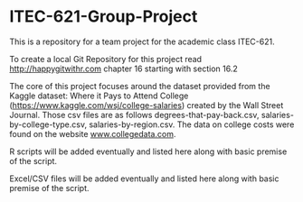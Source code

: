 # ITEC-621-Group-Project

This is a repository for a team project for the academic class ITEC-621. 

To create a local Git Repository for this project read http://happygitwithr.com chapter 16 starting with section 16.2

The core of this project focuses around the dataset provided from the Kaggle dataset: Where it Pays to Attend College (https://www.kaggle.com/wsj/college-salaries) created by the Wall Street Journal. Those csv files are as follows degrees-that-pay-back.csv, salaries-by-college-type.csv, salaries-by-region.csv. The data on college costs were found on the website www.collegedata.com.

R scripts will be added eventually and listed here along with basic premise of the script.

Excel/CSV files will be added eventually and listed here along with basic premise of the script.
